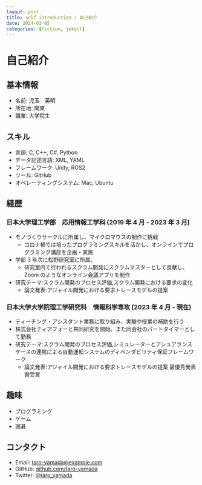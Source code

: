 ```yaml
---
layout: post
title: self introduction / 自己紹介
date: 2024-03-05
categories: [fiction, jekyll]
---
```


# 自己紹介

## 基本情報

- 名前: 児玉　英明
- 所在地: 関東
- 職業: 大学院生

## スキル

- 言語: C, C++, C#, Python
- データ記述言語: XML, YAML
- フレームワーク: Unity, ROS2
- ツール: GitHub
- オペレーティングシステム: Mac, Ubuntu

## 経歴

### 日本大学理工学部　応用情報工学科 (2019 年 4 月 - 2023 年 3 月)

- モノづくりサークルに所属し、マイクロマウスの制作に挑戦
  - コロナ禍では培ったプログラミングスキルを活かし、オンラインでプログラミング講座を企画・実施
- 学部 3 年次に松野研究室に所属。
  - 研究室内で行われるスクラム開発にスクラムマスターとして貢献し、Zoom のようなオンライン会議アプリを制作
- 研究テーマ:スクラム開発のプロセス評価,スクラム開発における要求の変化
  - 論文発表:アジャイル開発における要求トレースモデルの提案

### 日本大学大学院理工学研究科　情報科学専攻 (2023 年 4 月 - 現在)

- ティーチング・アシスタント業務に取り組み、実験や授業の補助を行う
- 株式会社ティアフォーと共同研究を開始。また同会社のパートタイマーとして勤務
- 研究テーマ:スクラム開発のプロセス評価,シミュレーターとアシュアランスケースの連携による自動運転システムのディペンダビリティ保証フレームワーク
  - 論文発表:アジャイル開発における要求トレースモデルの提案 最優秀発表賞受賞

## 趣味

- プログラミング
- ゲーム
- 囲碁

## コンタクト

- Email: taro-yamada@example.com
- GitHub: [github.com/taro-yamada](https://github.com/taro-yamada)
- Twitter: [@taro_yamada](https://twitter.com/taro_yamada)
